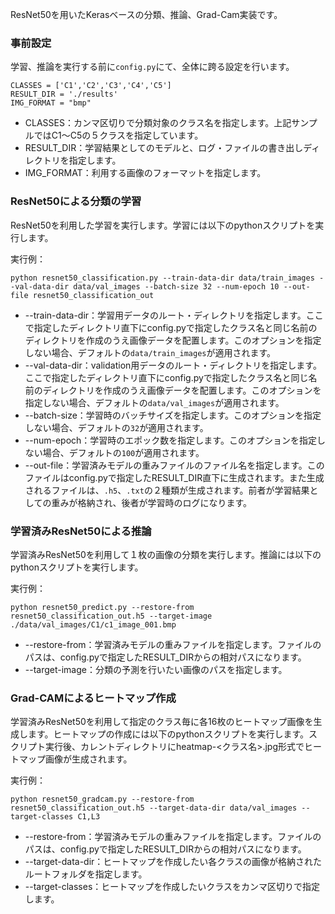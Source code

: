 ResNet50を用いたKerasベースの分類、推論、Grad-Cam実装です。

### 事前設定

学習、推論を実行する前に`config.py`にて、全体に跨る設定を行います。

```
CLASSES = ['C1','C2','C3','C4','C5']
RESULT_DIR = './results'
IMG_FORMAT = "bmp"
```

- CLASSES：カンマ区切りで分類対象のクラス名を指定します。上記サンプルではC1〜C5の５クラスを指定しています。
- RESULT_DIR：学習結果としてのモデルと、ログ・ファイルの書き出しディレクトリを指定します。
- IMG_FORMAT：利用する画像のフォーマットを指定します。

### ResNet50による分類の学習

ResNet50を利用した学習を実行します。学習には以下のpythonスクリプトを実行します。

実行例：

```
python resnet50_classification.py --train-data-dir data/train_images --val-data-dir data/val_images --batch-size 32 --num-epoch 10 --out-file resnet50_classification_out
```

- --train-data-dir：学習用データのルート・ディレクトリを指定します。ここで指定したディレクトリ直下にconfig.pyで指定したクラス名と同じ名前のディレクトリを作成のうえ画像データを配置します。このオプションを指定しない場合、デフォルトの`data/train_images`が適用されます。
- --val-data-dir：validation用データのルート・ディレクトリを指定します。ここで指定したディレクトリ直下にconfig.pyで指定したクラス名と同じ名前のディレクトリを作成のうえ画像データを配置します。このオプションを指定しない場合、デフォルトの`data/val_images`が適用されます。
- --batch-size：学習時のバッチサイズを指定します。このオプションを指定しない場合、デフォルトの`32`が適用されます。
- --num-epoch：学習時のエポック数を指定します。このオプションを指定しない場合、デフォルトの`100`が適用されます。
- --out-file：学習済みモデルの重みファイルのファイル名を指定します。このファイルはconfig.pyで指定したRESULT_DIR直下に生成されます。また生成されるファイルは、`.h5`、`.txt`の２種類が生成されます。前者が学習結果としての重みが格納され、後者が学習時のログになります。

### 学習済みResNet50による推論

学習済みResNet50を利用して１枚の画像の分類を実行します。推論には以下のpythonスクリプトを実行します。

実行例：

```
python resnet50_predict.py --restore-from resnet50_classification_out.h5 --target-image ./data/val_images/C1/c1_image_001.bmp
```

- --restore-from：学習済みモデルの重みファイルを指定します。ファイルのパスは、config.pyで指定したRESULT_DIRからの相対パスになります。
- --target-image：分類の予測を行いたい画像のパスを指定します。


### Grad-CAMによるヒートマップ作成

学習済みResNet50を利用して指定のクラス毎に各16枚のヒートマップ画像を生成します。ヒートマップの作成には以下のpythonスクリプトを実行します。スクリプト実行後、カレントディレクトリにheatmap-<クラス名>.jpg形式でヒートマップ画像が生成されます。

実行例：

```
python resnet50_gradcam.py --restore-from resnet50_classification_out.h5 --target-data-dir data/val_images --target-classes C1,L3
```

- --restore-from：学習済みモデルの重みファイルを指定します。ファイルのパスは、config.pyで指定したRESULT_DIRからの相対パスになります。
- --target-data-dir：ヒートマップを作成したい各クラスの画像が格納されたルートフォルダを指定します。
- --target-classes：ヒートマップを作成したいクラスをカンマ区切りで指定します。


